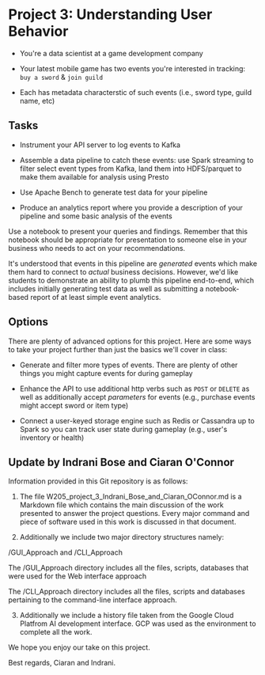 # Project 3: Understanding User Behavior

- You're a data scientist at a game development company  

- Your latest mobile game has two events you're interested in tracking: `buy a
  sword` & `join guild`

- Each has metadata characterstic of such events (i.e., sword type, guild name,
  etc)


## Tasks

- Instrument your API server to log events to Kafka

- Assemble a data pipeline to catch these events: use Spark streaming to filter
  select event types from Kafka, land them into HDFS/parquet to make them
  available for analysis using Presto

- Use Apache Bench to generate test data for your pipeline

- Produce an analytics report where you provide a description of your pipeline
  and some basic analysis of the events

Use a notebook to present your queries and findings. Remember that this
notebook should be appropriate for presentation to someone else in your
business who needs to act on your recommendations.

It's understood that events in this pipeline are _generated_ events which make
them hard to connect to _actual_ business decisions.  However, we'd like
students to demonstrate an ability to plumb this pipeline end-to-end, which
includes initially generating test data as well as submitting a notebook-based
report of at least simple event analytics.


## Options

There are plenty of advanced options for this project.  Here are some ways to
take your project further than just the basics we'll cover in class:

- Generate and filter more types of events.  There are plenty of other things
  you might capture events for during gameplay

- Enhance the API to use additional http verbs such as `POST` or `DELETE` as
  well as additionally accept _parameters_ for events (e.g., purchase events
  might accept sword or item type)

- Connect a user-keyed storage engine such as Redis or Cassandra up to Spark so
  you can track user state during gameplay (e.g., user's inventory or health)


## Update by Indrani Bose and Ciaran O'Connor 


Information provided in this Git repository is as follows:

1.  The file W205_project_3_Indrani_Bose_and_Ciaran_OConnor.md is a Markdown file 
which contains the main discussion of the work presented to answer the project questions.
Every major command and piece of software used in this work is discussed in that document.

2.  Additionally we include two major directory structures namely:

/GUI_Approach
and
/CLI_Approach

The /GUI_Approach directory includes all the files, scripts, databases that were used for the
Web interface approach

The /CLI_Approach directory includes all the files, scripts and databases pertaining to the
command-line interface approach.

3.  Additionally we include a history file taken from the Google Cloud Platfrom AI development
interface.  GCP was used as the environment to complete all the work.

We hope you enjoy our take on this project.

Best regards, Ciaran and Indrani.

